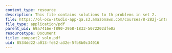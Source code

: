 ```yaml
---
content_type: resource
description: This file contains solutions to th problems in set 2.
file: https://ol-ocw-studio-app-qa.s3.amazonaws.com/courses/8-282j-introduction-to-astronomy-spring-2006/8534dd22a013fe52a32e5fb8b0c34016_compset2_soln.pdf
file_type: application/pdf
parent_uid: 69a7416e-f890-2958-1833-5072202dfe0a
resourcetype: Document
title: compset2_soln.pdf
uid: 8534dd22-a013-fe52-a32e-5fb8b0c34016
---
```

